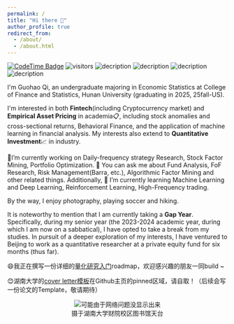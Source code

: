 ```yaml
---
permalink: /
title: "Hi there 👋"
author_profile: true
redirect_from: 
  - /about/
  - /about.html
---
```



<!--Hi there 👋 -->
[![CodeTime Badge](https://img.shields.io/endpoint?style=social&color=222&url=https%3A%2F%2Fapi.codetime.dev%2Fshield%3Fid%3D24355%26project%3D%26in=0)](https://codetime.dev)
 ![visitors](https://visitor-badge.laobi.icu/badge?page_id=Barca0412.Barca0412)
![decription](https://img.shields.io/badge/Language-Python-green)
![decription](https://img.shields.io/badge/Language-R-blue)
![decription](https://img.shields.io/badge/Language-C++-red)
![decription](https://img.shields.io/badge/Language-SAS-white)


I'm Guohao Qi, an undergraduate majoring in Economic Statistics at College of Finance and Statistics, Hunan University (graduating in 2025, 25fall-US). 

I'm interested in both **Fintech**(including Cryptocurrency market) and **Empirical Asset Pricing** in academia📋, including stock anomalies and cross-sectional returns, Behavioral Finance, and the application of machine learning in financial analysis. My interests also extend to **Quantitative Investment**📈 in industry.

🔭I’m currently working on Daily-frequency strategy Research, Stock Factor Mining, Portfolio Optimization. 💬 You can ask me about Fund Analysis, FoF Research, Risk Management(Barra, etc.), Algorithmic Factor Mining and other related things. Additionally, 🤔 I’m currently learning Machine Learning and Deep Learning, Reinforcement Learning, High-Frequency trading.

By the way, I enjoy photography, playing soccer and hiking. 

It is noteworthy to mention that I am currently taking a **Gap Year**. Specifically, during my senior year (the 2023-2024 academic year, during which I am now on a sabbatical), I have opted to take a break from my studies. In pursuit of a deeper exploration of my interests, I have ventured to Beijing to work as a quantitative researcher at a private equity fund for six months (thus far).



<!--
<div align="center">
  <img src="https://github-readme-stats.vercel.app/api?username=Barca0412&height=137" height="150px" />
  <img src="https://github-readme-stats.vercel.app/api/top-langs/?username=Barca0412&layout=compact&height=137" height="150px" />
</div>
-->



😄我正在撰写一份详细的[量化研究入门](https://github.com/Barca0412/Introduction-to-Quantitative-Finance)roadmap，欢迎感兴趣的朋友一同build ~

😊湖南大学的[cover letter模板](https://github.com/Barca0412/Cover-letter-of-Hunan-University)在Github主页的pinned区域，请自取！（后续会写一份论文的Template，敬请期待）


<div align="center">
  <figure>
    <img src="https://i.postimg.cc/7LKwZcgb/20240414195424.jpg" alt="可能由于网络问题没显示出来" title="摄于湖南大学财院校区图书馆天台">
    <figcaption>摄于湖南大学财院校区图书馆天台</figcaption>
  </figure>
</div>
<!--
📫Email: qgh124430@hnu.edu.cn

📞Wechat: qgh985695077
-->





